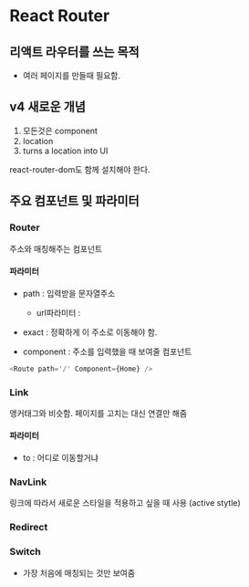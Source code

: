 # React Router



## 리액트 라우터를 쓰는 목적

- 여러 페이지를 만들때 필요함.





## v4 새로운 개념

1. 모든것은 component
2. location
3. <Match/> turns a location into UI

react-router-dom도 함께 설치해야 한다. 



## 주요 컴포넌트 및 파라미터

### Router

주소와 매칭해주는 컴포넌트 



#### 파라미터

- path : 입력받을 문자열주소
  - url파라미터 : 

- exact : 정확하게 이 주소로 이동해야 함. 

- component : 주소를 입력했을 때 보여줄 컴포넌트



```javascript
<Route path='/' Component={Home} />
```



### Link

앵커태그와 비슷함.  페이지를 고치는 대신 연결만 해줌

#### 파라미터

- to : 어디로 이동할거냐



### NavLink

링크에 따라서 새로운 스타일을 적용하고 싶을 때 사용 (active stytle)



### Redirect



### Switch

- 가장 처음에 매칭되는 것만 보여줌

